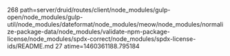 268 path=server/druid/routes/client/node_modules/gulp-open/node_modules/gulp-util/node_modules/dateformat/node_modules/meow/node_modules/normalize-package-data/node_modules/validate-npm-package-license/node_modules/spdx-correct/node_modules/spdx-license-ids/README.md
27 atime=1460361188.795184

